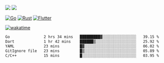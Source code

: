 [![](https://img.shields.io/badge/Windows_11-Pro-292e33?style=flat-square&logo=windows&logoColor=ffffff)](https://www.microsoft.com/en-us/windows/)
[![](https://img.shields.io/badge/macOS-Sonoma-292e33?style=flat-square&logo=apple&logoColor=ffffff)](https://www.apple.com/macbook-pro/) 

[![Go](https://img.shields.io/badge/-Go-DEA584?style=flat&logo=go&logoColor=000000)](https://golang.org/)
[![Rust](https://img.shields.io/badge/-Rust-DEA584?style=flat&logo=rust&logoColor=000000)](https://www.rust-lang.org)
[![Flutter](https://img.shields.io/badge/-Flutter-DEA584?style=flat&logo=flutter&logoColor=000000)](https://flutter.dev/)

[![wakatime](https://wakatime.com/badge/user/9bb0c784-91ca-4b5c-8e9c-b13ece0f7b09.svg)](https://wakatime.com/@9bb0c784-91ca-4b5c-8e9c-b13ece0f7b09)


<!--START_SECTION:waka-->

```txt
Go               2 hrs 34 mins   █████████▓░░░░░░░░░░░░░░░   39.15 %
Dart             1 hr 42 mins    ██████▒░░░░░░░░░░░░░░░░░░   25.92 %
YAML             23 mins         █▓░░░░░░░░░░░░░░░░░░░░░░░   06.02 %
GitIgnore file   23 mins         █▒░░░░░░░░░░░░░░░░░░░░░░░   05.89 %
C/C++            15 mins         █░░░░░░░░░░░░░░░░░░░░░░░░   03.95 %
```

<!--END_SECTION:waka-->

